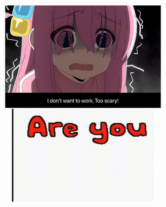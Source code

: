 

<p align="center">
  <img src="/rock.jpeg">

  <img width="460" height="300" src="/teto_kasane.gif">
</p>



